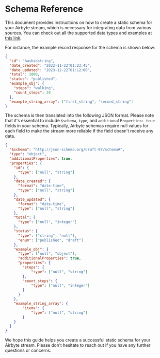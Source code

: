 # Schema Reference

This document provides instructions on how to create a static schema for your Airbyte stream, which is necessary for integrating data from various sources. 
You can check out all the supported data types and examples at [this link](./understanding-airbyte/supported-data-types.md).


For instance, the example record response for the schema is shown below:
```json
{
  "id": "hashidstring",
  "date_created": "2022-11-22T01:23:45",
  "date_updated": "2023-12-22T01:12:00",
  "total": 1000,
  "status": "published",
  "example_obj": {
    "steps": "walking",
    "count_steps": 30
  },
  "example_string_array": ["first_string", "second_string"]
}
```

The schema is then translated into the following JSON format. Please note that it's essential to include `$schema`, `type`, and `additionalProperties: true` fields in your schema. Typically, Airbyte schemas require null values for each field to make the stream more reliable if the field doesn't receive any data.

```json
{
  "$schema": "http://json-schema.org/draft-07/schema#",
  "type": "object",
  "additionalProperties": true,
  "properties": {
    "id": {
      "type": ["null", "string"]
    },
    "date_created": {
      "format": "date-time",
      "type": ["null", "string"]
    },
    "date_updated": {
      "format": "date-time",
      "type": ["null", "string"]
    },
    "total": {
      "type": ["null", "integer"]
    },
    "status": {
      "type": ["string", "null"],
      "enum": ["published", "draft"]
    },
    "example_obj": {
      "type": ["null", "object"],
      "additionalProperties": true,
      "properties": {
        "steps": { 
            "type": ["null", "string"] 
        },
        "count_steps": {
            "type": ["null", "integer"]
        }
      }
    },
    "example_string_array": {
        "items": {
            "type": ["null", "string"]
        }
    }
  }
}
```

We hope this guide helps you create a successful static schema for your Airbyte stream. Please don't hesitate to reach out if you have any further questions or concerns.



